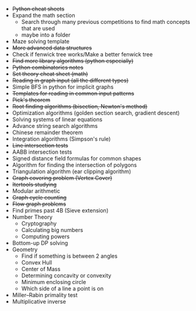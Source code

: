 - ~~Python cheat sheets~~
- Expand the math section
	- Search through many previous competitions to find math concepts that are used
	- maybe into a folder
- Maze solving template
- ~~More advanced data structures~~
- Check if fenwick tree works/Make a better fenwick tree
- ~~Find more library algorithms (python especially)~~
- ~~Python combinatorics notes~~
- ~~Set theory cheat sheet (math)~~
- ~~Reading in graph input (all the different types)~~
- Simple BFS in python for implicit graphs
- ~~Templates for reading in common input patterns~~
- ~~Pick's theorem~~
- ~~Root finding algorithms (bisection, Newton's method)~~
- Optimization algorithms (golden section search, gradient descent)
- Solving systems of linear equations
- Advance string search algorithms
- Chinese remainder theorem
- Integration algorithms (Simpson's rule)
- ~~Line intersection tests~~
- AABB intersection tests
- Signed distance field formulas for common shapes
- Algorithm for finding the intersection of polygons
- Triangulation algorithm (ear clipping algorithm)
- ~~Graph covering problem (Vertex Cover)~~
- ~~Itertools studying~~
- Modular arithmetic
- ~~Graph cycle counting~~
- ~~Flow graph problems~~
- Find primes past 4B (Sieve extension)
- Number Theory
	- Cryptography
	- Calculating big numbers
	- Computing powers
- Bottom-up DP solving
- Geometry
	- Find if something is between 2 angles
	- Convex Hull
	- Center of Mass
	- Determining concavity or convexity
	-  Minimum enclosing circle
	- Which side of a line a point is on
- Miller–Rabin primality test
- Multiplicative inverse
